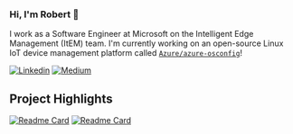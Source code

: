 ### Hi, I'm Robert 👋

I work as a Software Engineer at Microsoft on the Intelligent Edge Management (ItEM) team. I'm currently working on an open-source Linux IoT device management platform called [`Azure/azure-osconfig`](https://github.com/Azure/azure-osconfig)!

[![Linkedin](https://img.shields.io/badge/LinkedIn-0077B5?style=for-the-badge&logo=linkedin&logoColor=white)](https://www.linkedin.com/in/robert-schaedler-iii)
[![Medium](https://img.shields.io/badge/Medium-12100E?style=for-the-badge&logo=medium&logoColor=white)](https://medium.com/@robertschaedler3)

## Project Highlights

[![Readme Card](https://github-readme-stats.vercel.app/api/pin/?username=Azure&repo=azure-osconfig)](https://github.com/Azure/azure-osconfig)
[![Readme Card](https://github-readme-stats.vercel.app/api/pin/?username=robertschaedler3&repo=robertschaedler.com)](https://github.com/Azure/azure-osconfig)

<!-- ----

[![Top Langs](https://github-readme-stats.vercel.app/api/top-langs/?username=robertschaedler3&layout=compact&hide=shell,jupyter%20notebook,css,scss,html&langs_count=10)](https://github.com/anuraghazra/github-readme-stats) -->
